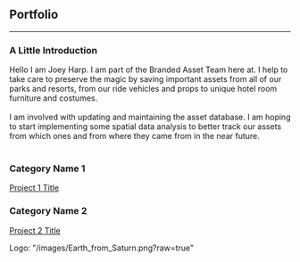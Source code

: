 ## Portfolio

---
### A Little Introduction
Hello I am Joey Harp. I am part of the Branded Asset Team here at. I help to take care to preserve the magic by saving important assets from all of our parks and resorts, from our ride vehicles and props to unique hotel room furniture and costumes. 
<br><br>
I am involved with updating and maintaining the asset database. I am hoping to start implementing some spatial data analysis to better track our assets from which ones and from where they came from in the near future.
<br><br>
### Category Name 1 

[Project 1 Title](/https://www.google.com/)


### Category Name 2

[Project 2 Title](/sample_page)



 Logo: "/images/Earth_from_Saturn.png?raw=true"
